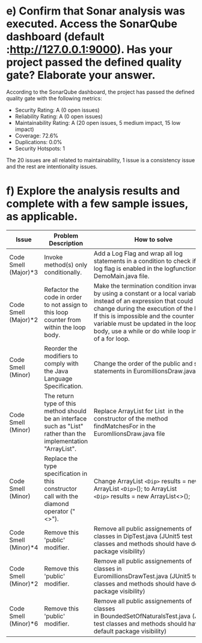 # e) Confirm that Sonar analysis was executed. Access the SonarQube dashboard (default :http://127.0.0.1:9000). Has your project passed the defined quality gate? Elaborate your answer.

According to the SonarQube dashboard, the project has passed the defined quality gate with the following metrics:

- Security Rating: A (0 open issues)
- Reliability Rating: A (0 open issues)
- Maintainability Rating: A (20 open issues, 5 medium impact, 15 low impact)
- Coverage: 72.6%
- Duplications: 0.0%
- Security Hotspots: 1

The 20 issues are all related to maintainability, 1 issue is a consistency issue and the rest are intentionality issues.

# f) Explore the analysis results and complete with a few sample issues, as applicable.

| Issue                | Problem Description                                                                                              | How to solve                                                                                                                                                                                                                                                                                               |
| -------------------- | ---------------------------------------------------------------------------------------------------------------- | ---------------------------------------------------------------------------------------------------------------------------------------------------------------------------------------------------------------------------------------------------------------------------------------------------------- |
| Code Smell (Major)*3 | Invoke method(s) only conditionally.                                                                             | Add a Log Flag and wrap all log statements in a condition to check if the log flag is enabled in the logfunction of DemoMain.java file.                                                                                                                                                                    |
| Code Smell (Major)*2 | Refactor the code in order to not assign to this loop counter from within the loop body.                         | Make the termination condition invariant by using a constant or a local variable instead of an expression that could change during the execution of the loop.<br />If this is impossible and the counter variable must be updated in the loop’s body, use a while or do while loop instead of a for loop. |
| Code Smell (Minor)   | Reorder the modifiers to comply with the Java Language Specification.                                            | Change the order of the public and static statements in EuromillionsDraw.java                                                                                                                                                                                                                              |
| Code Smell (Minor)   | The return type of this method should be an interface such as "List" rather than the implementation "ArrayList". | Replace ArrayList for List  in the constructor of the method findMatchesFor in the EuromllionsDraw.java file                                                                                                                                                                                              |
| Code Smell (Minor)   | Replace the type specification in this constructor call with the diamond operator ("<>").                        | Change ArrayList `<Dip>` results = new ArrayList `<Dip>`(); to ArrayList `<Dip>` results = new ArrayList<>();                                                                                                                                                                                      |
| Code Smell (Minor)*4 | Remove this 'public' modifier.                                                                                   | Remove all public assignements of classes in DipTest.java (JUnit5 test classes and methods should have default package visibility)                                                                                                                                                                       |
| Code Smell (Minor)*2 | Remove this 'public' modifier.                                                                                   | Remove all public assignements of classes in EuromillionsDrawTest.java (JUnit5 test classes and methods should have default package visibility)                                                                                                                                                          |
| Code Smell (Minor)*6 | Remove this 'public' modifier.                                                                                   | Remove all public assignements of classes in BoundedSetOfNaturalsTest.java (JUnit5 test classes and methods should have default package visibility)                                                                                                                                                     |
